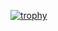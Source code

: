 [![trophy](https://github-profile-trophy.vercel.app/?username=idpetersen&theme=onedark)](https://github.com/ryo-ma/github-profile-trophy)

<!--
**idpetersen/idpetersen** is a ✨ _special_ ✨ repository because its `README.md` (this file) appears on your GitHub profile.

[![typograssy](https://typograssy.deno.dev/api?text=Welcome!)](https://github.com/kawarimidoll/typograssy)
